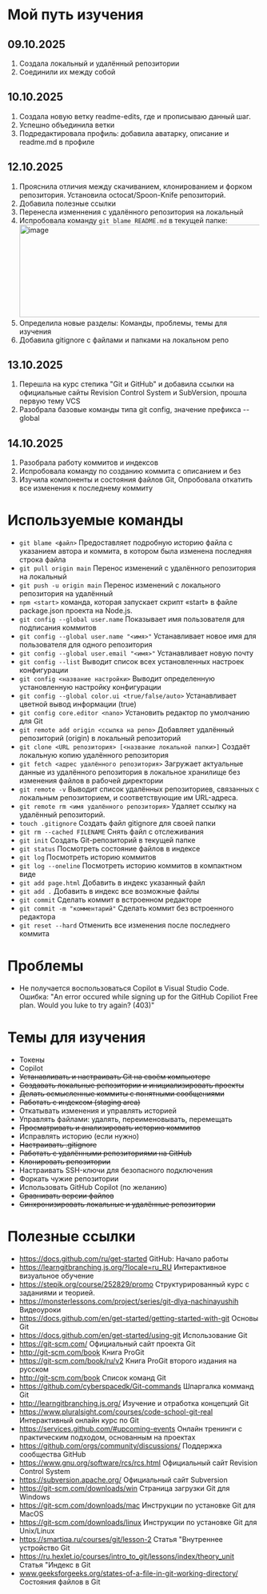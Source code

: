# Мой путь изучения

## 09.10.2025

1. Создала локальный и удалённый репозитории
2. Соединили их между собой

## 10.10.2025

1. Создала новую ветку readme-edits, где и прописываю данный шаг. 
2. Успешно объединила ветки
3. Подредактировала профиль: добавила аватарку, описание и readme.md в профиле

## 12.10.2025

1. Прояснила отличия между скачиванием, клонированием и форком репозитория. Установила octocat/Spoon-Knife репозиторий.
2. Добавила полезные ссылки
3. Перенесла изменнения с удалённого репозитория на локальный
4. Испробовала команду `git blame README.md` в текущей папке: <img width="896" height="185" alt="image" src="https://github.com/user-attachments/assets/37641a0f-d4ed-4e49-872d-8a67aa69f652" />
5. Определила новые разделы: Команды, проблемы, темы для изучения
6. Добавила gitignore c файлами и папками на локальном репо

## 13.10.2025
1. Перешла на курс степика "Git и GitHub" и добавила ссылки на официальные сайты Revision Control System и SubVersion, прошла первую тему VCS
2. Разобрала базовые команды типа git config, значение префикса --global

## 14.10.2025
1. Разобрала работу коммитов и индексов
2. Испробовала команду по созданию коммита с описанием и без
3. Изучила компоненты и состояния файлов Git, Опробовала откатить все изменения к последнему коммиту



# Используемые команды 

- `git blame <файл>` Предоставляет подробную историю файла с указанием автора и коммита, в котором была изменена последняя строка файла
- `git pull origin main` Перенос изменений с удалённого репозитория на локальный
- `git push -u origin main` Перенос изменений с локального репозитория на удалённый
- `npm <start>` команда, которая запускает скрипт «start» в файле package.json проекта на Node.js.
- `git config --global user.name` Показывает имя пользователя для подписания коммитов
- `git config --global user.name "<имя>"` Устанавливает новое имя для пользователя для одного репозитория
- `git config --global user.email "<имя>"` Устанавливает новую почту  
- `git config --list` Выводит список всех установленных настроек конфигурации
- `git config <название настройки>` Выводит определенную установленную настройку конфигурации
- `git config --global color.ui <true/false/auto>` Устанавливает цветной вывод информации (true)
- `git config core.editor <nano>` Установить редактор по умолчанию для Git
- `git remote add origin <ссылка на репо>` Добавляет удалённый репозиторий (origin) в локальный репозиторий
- `git clone <URL репозитория> [<название локальной папки>]` Создаёт локальную копию удалённого репозитория
- `git fetch <адрес удалённого репозитория>` Загружает актуальные данные из удалённого репозитория в локальное хранилище без изменения файлов в рабочей директории
- `git remote -v` Выводит список удалённых репозиториев, связанных с локальным репозиторием, и соответствующие им URL-адреса.
- `git remote rm <имя удалённого репозитория>` Удаляет ссылку на удалённый репозиторий.
- `touch .gitignore` Создать файл gitignore для своей папки
- `git rm --cached FILENAME` Снять файл с отслеживания
- `git init` Создать Git-репозиторий в текущей папке
- `git status` Посмотреть состояние файлов в индексе
- `git log` Посмотреть историю коммитов
- `git log --oneline` Посмотреть историю коммитов в компактном виде
- `git add page.html` Добавить в индекс указанный файл
- `git add .` Добавить в индекс все возможные файлы
- `git commit` Сделать коммит в встроенном редакторе
- `git commit -m "комментарий"` Сделать коммит без встроенного редактора
- `git reset --hard` Отменить все изменения после последнего коммита


# Проблемы

- Не получается воспользоваться Copilot в Visual Studio Code. Ошибка: "An error occured while signing up for the GitHub Copiliot Free plan. Would you luke to try again? (403)"


# Темы для изучения

- Токены
- Copilot
- ~~Устанавливать и настраивать Git на своём компьютере~~ 
- ~~Создавать локальные репозитории и инициализировать проекты~~
- ~~Делать осмысленные коммиты с понятными сообщениями~~
- ~~Работать с индексом (staging area)~~
- Откатывать изменения и управлять историей
- Управлять файлами: удалять, переименовывать, перемещать
- ~~Просматривать и анализировать историю коммитов~~
- Исправлять историю (если нужно)
- ~~Настраивать .gitignore~~
- ~~Работать с удалёнными репозиториями на GitHub~~
- ~~Клонировать репозитории~~
- Настраивать SSH-ключи для безопасного подключения 
- Форкать чужие репозитории
- Использовать GitHub Copilot (по желанию)
- ~~Сравнивать версии файлов~~
- ~~Синхронизировать локальные и удалённые репозитории~~


# Полезные ссылки

- https://docs.github.com/ru/get-started GitHub: Начало работы
- https://learngitbranching.js.org/?locale=ru_RU Интерактивное визуальное обучение
- https://stepik.org/course/252829/promo Структурированный курс с заданиями и теорией.
- https://monsterlessons.com/project/series/git-dlya-nachinayushih Видеоуроки
- https://docs.github.com/en/get-started/getting-started-with-git Основы Git
- https://docs.github.com/en/get-started/using-git Использование Git
- https://git-scm.com/ Официальный сайт проекта Git
- http://git-scm.com/book Книга ProGit
- https://git-scm.com/book/ru/v2 Книга ProGit второго издания на русском
- http://git-scm.com/book Список команд Git
- https://github.com/cyberspacedk/Git-commands Шпаргалка комманд Git
- http://learngitbranching.js.org/ Изучение и отработка концепций Git
- https://www.pluralsight.com/courses/code-school-git-real Интерактивный онлайн курс по Git
- https://services.github.com/#upcoming-events Онлайн тренинги с практическим подходом, основанным на проектах
- https://github.com/orgs/community/discussions/ Поддержка сообщества GitHub
- https://www.gnu.org/software/rcs/rcs.html Официальный сайт Revision Control System
- https://subversion.apache.org/ Официальный сайт Subversion
- https://git-scm.com/downloads/win Страница загрузки Git для Windows
- https://git-scm.com/downloads/mac Инструкции по установке Git для MacOS
- https://git-scm.com/downloads/linux Инструкции по установке Git для Unix/Linux
- https://smartiqa.ru/courses/git/lesson-2 Статья "Внутреннее устройство Git
- https://ru.hexlet.io/courses/intro_to_git/lessons/index/theory_unit Статья "Индекс в Git
- www.geeksforgeeks.org/states-of-a-file-in-git-working-directory/ Состояния файлов в Git